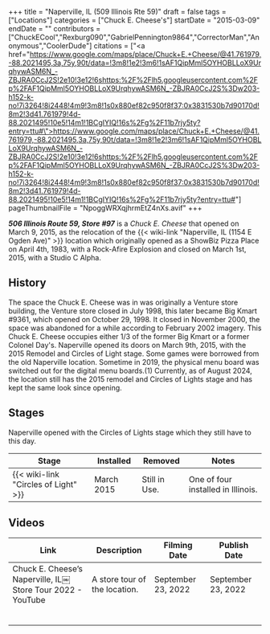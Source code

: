 +++
title = "Naperville, IL (509 Illinois Rte 59)"
draft = false
tags = ["Locations"]
categories = ["Chuck E. Cheese's"]
startDate = "2015-03-09"
endDate = ""
contributors = ["ChuckECool","Rexburg090","GabrielPennington9864","CorrectorMan","Anonymous","CoolerDude"]
citations = ["<a href=\"https://www.google.com/maps/place/Chuck+E.+Cheese/@41.761979,-88.2021495,3a,75y,90t/data=!3m8!1e2!3m6!1sAF1QipMml5OYHOBLLoX9UrqhywASM6N_-ZBJRA0CcJ2S!2e10!3e12!6shttps:%2F%2Flh5.googleusercontent.com%2Fp%2FAF1QipMml5OYHOBLLoX9UrqhywASM6N_-ZBJRA0CcJ2S%3Dw203-h152-k-no!7i3264!8i2448!4m9!3m8!1s0x880ef82c950f8f37:0x3831530b7d90170d!8m2!3d41.761979!4d-88.2021495!10e5!14m1!1BCgIYIQ!16s%2Fg%2F11b7rjy5ty?entry=ttu#\">https://www.google.com/maps/place/Chuck+E.+Cheese/@41.761979,-88.2021495,3a,75y,90t/data=!3m8!1e2!3m6!1sAF1QipMml5OYHOBLLoX9UrqhywASM6N_-ZBJRA0CcJ2S!2e10!3e12!6shttps:%2F%2Flh5.googleusercontent.com%2Fp%2FAF1QipMml5OYHOBLLoX9UrqhywASM6N_-ZBJRA0CcJ2S%3Dw203-h152-k-no!7i3264!8i2448!4m9!3m8!1s0x880ef82c950f8f37:0x3831530b7d90170d!8m2!3d41.761979!4d-88.2021495!10e5!14m1!1BCgIYIQ!16s%2Fg%2F11b7rjy5ty?entry=ttu#</a>"]
pageThumbnailFile = "NpoggWRXqjhrmEtZ4nXs.avif"
+++

***506 Illinois Route 59, Store #97*** is a *Chuck E. Cheese* that opened on March 9, 2015, as the relocation of the {{< wiki-link "Naperville, IL (1154 E Ogden Ave)" >}} location which originally opened as a ShowBiz Pizza Place on April 4th, 1983, with a Rock-Afire Explosion and closed on March 1st, 2015, with a Studio C Alpha.

## History

The space the Chuck E. Cheese was in was originally a Venture store building, the Venture store closed in July 1998, this later became Big Kmart #9361, which opened on October 29, 1998. It closed in November 2000, the space was abandoned for a while according to February 2002 imagery. This Chuck E. Cheese occupies either 1/3 of the former Big Kmart or a former Colonel Day's. Naperville opened its doors on March 9th, 2015, with the 2015 Remodel and Circles of Light stage. Some games were borrowed from the old Naperville location. Sometime in 2019, the physical menu board was switched out for the digital menu boards.(1) Currently, as of August 2024, the location still has the 2015 remodel and Circles of Lights stage and has kept the same look since opening.

## Stages

Naperville opened with the Circles of Lights stage which they still have to this day.

| Stage                                      | Installed  | Removed       | Notes                              |
|--------------------------------------------|------------|---------------|------------------------------------|
| {{< wiki-link "Circles of Light" >}} | March 2015 | Still in Use. | One of four installed in Illinois. |

## Videos

| Link                                                        | Description                   | Filming Date       | Publish Date       |
|-------------------------------------------------------------|-------------------------------|--------------------|--------------------|
| Chuck E. Cheese’s Naperville, IL￼ Store Tour 2022 - YouTube | A store tour of the location. | September 23, 2022 | September 23, 2022 |
|                                                             |                               |                    |                    |
|                                                             |                               |                    |                    |
|                                                             |                               |                    |                    |
|                                                             |                               |                    |                    |
|                                                             |                               |                    |                    |
|                                                             |                               |                    |                    |